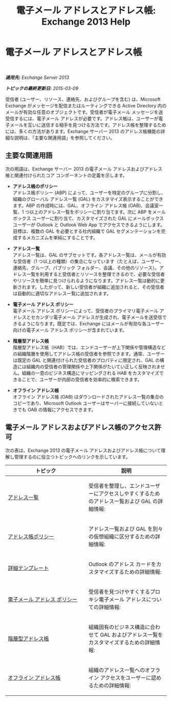 ﻿---
title: '電子メール アドレスとアドレス帳: Exchange 2013 Help'
TOCTitle: 電子メール アドレスとアドレス帳
ms:assetid: b97d0f68-691a-42af-9a6c-4dcc37b28a42
ms:mtpsurl: https://technet.microsoft.com/ja-jp/library/JJ657488(v=EXCHG.150)
ms:contentKeyID: 49896438
ms.date: 04/24/2018
mtps_version: v=EXCHG.150
ms.translationtype: HT
---

# 電子メール アドレスとアドレス帳

 

_**適用先:** Exchange Server 2013_

_**トピックの最終更新日:** 2015-03-09_

受信者 (ユーザー、リソース、連絡先、およびグループを含む) は、Microsoft Exchange がメッセージを配信またはルーティングできる Active Directory 内のメールが有効な任意のオブジェクトです。受信者が電子メール メッセージを送受信するには、電子メール アドレスが必要です。アドレス帳は、ユーザーが電子メールを互いに送信する相手を見つける方法です。アドレス帳を整理するためには、多くの方法があります。Exchange サーバー 2013 のアドレス帳機能の詳細な説明は、「主要な関連用語」を参照してください。

## 主要な関連用語

次の用語は、Exchange サーバー 2013 の電子メール アドレスおよびアドレス帳と関連付けられたコア コンポーネントの定義を示します。

  - **アドレス帳のポリシー**  
    アドレス帳ポリシー (ABP) によって、ユーザーを特定のグループに分割し、組織のグローバル アドレス一覧 (GAL) をカスタマイズ表示することができます。ABP の作成時には、GAL、オフライン アドレス帳 (OAB)、会議室一覧、1 つ以上のアドレス一覧をポリシーに割り当てます。次に ABP をメールボックス ユーザーに割り当て、カスタマイズされた GAL にメールボックス ユーザーが Outlook と Outlook Web App でアクセスできるようにします。目標は、複数の GAL を必要とする社内組織で GAL セグメンテーションを完成するメカニズムを単純にすることです。

<!-- end list -->

  - **アドレス一覧**  
    アドレス一覧は、GAL のサブセットです。各アドレス一覧は、メールが有効な受信者（1 つ以上の種類）の集合になっています（たとえば、ユーザー、連絡先、グループ、パブリック フォルダー、会議、その他のリソース）。アドレス一覧を利用すると受信者とリソースを整理できるので、必要な受信者やリソースを簡単に見つけられるようになります。アドレス一覧は動的に更新されます。したがって、新しい受信者が組織に追加されると、その受信者は自動的に適切なアドレス一覧に追加されます。

<!-- end list -->

  - **電子メール アドレス ポリシー**  
    電子メール アドレス ポリシーによって、受信者のプライマリ電子メール アドレスとセカンダリ電子メール アドレスが生成され、電子メールを送受信できるようになります。既定では、Exchange にはメールが有効な各ユーザー向けの電子メール アドレス ポリシーが含まれています。

<!-- end list -->

  - **階層型アドレス帳**  
    階層型アドレス帳（HAB）では、エンドユーザーが上下関係や管理構造などの組織階層を使用してアドレス帳の受信者を参照できます。通常、ユーザーは既定の GAL と関連付けられた受信者のプロパティに限定され、GAL の構造には組織内の受信者の管理関係や上下関係がたいてい正しく反映されません。組織の一意のビジネス構造にマッピングされる HAB をカスタマイズできることで、ユーザーが内部の受信者を効率的に検索できます。

<!-- end list -->

  - **オフライン アドレス帳**  
    オフライン アドレス帳 (OAB) はダウンロードされたアドレス一覧の集合のコピーであり、Microsoft Outlook ユーザーはサーバーに接続していないときでも OAB の情報にアクセスできます。

## 電子メール アドレスおよびアドレス帳のアクセス許可

次の表は、Exchange 2013 の電子メール アドレスおよびアドレス帳について理解し管理するのに役立つトピックへのリンクを示しています。


<table>
<colgroup>
<col style="width: 50%" />
<col style="width: 50%" />
</colgroup>
<thead>
<tr class="header">
<th>トピック</th>
<th>説明</th>
</tr>
</thead>
<tbody>
<tr class="odd">
<td><p><a href="https://docs.microsoft.com/ja-jp/exchange/address-books/address-lists/address-lists">アドレス一覧</a></p></td>
<td><p>受信者を整理し、エンドユーザーにアクセスしやすくするためのアドレス一覧および GAL の詳細情報:</p></td>
</tr>
<tr class="even">
<td><p><a href="https://docs.microsoft.com/ja-jp/exchange/address-books/address-book-policies/address-book-policies">アドレス帳ポリシー</a></p></td>
<td><p>アドレス一覧および GAL を別々の仮想組織に区分するための詳細情報:</p></td>
</tr>
<tr class="odd">
<td><p><a href="details-templates-exchange-2013-help.md">詳細テンプレート</a></p></td>
<td><p>Outlook のアドレス カードをカスタマイズするための詳細情報:</p></td>
</tr>
<tr class="even">
<td><p><a href="email-address-policies-exchange-2013-help.md">電子メール アドレス ポリシー</a></p></td>
<td><p>受信者を見つけやすくするプロキシ電子メール アドレスについての詳細情報:</p></td>
</tr>
<tr class="odd">
<td><p><a href="https://docs.microsoft.com/ja-jp/exchange/address-books/hierarchical-address-books/hierarchical-address-books">階層型アドレス帳</a></p></td>
<td><p>組織固有のビジネス構造に合わせて GAL およびアドレス一覧をカスタマイズするための詳細情報:</p></td>
</tr>
<tr class="even">
<td><p><a href="offline-address-books-exchange-2013-help.md">オフライン アドレス帳</a></p></td>
<td><p>組織のアドレス一覧へのオフライン アクセスをユーザーに認めるための詳細情報:</p></td>
</tr>
</tbody>
</table>

